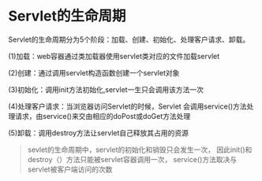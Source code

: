 # Servlet的生命周期

Servlet的生命周期分为5个阶段：加载、创建、初始化、处理客户请求、卸载。

(1)加载：web容器通过类加载器使用servlet类对应的文件加载servlet

(2)创建：通过调用servlet构造函数创建一个servlet对象

(3)初始化：调用init方法初始化,servlet一生只会调用该方法一次

(4)处理客户请求：当浏览器访问Servlet的时候，Servlet 会调用service()方法处理请求，由service()来交由相应的doPost或doGet方法处理

(5)卸载：调用destroy方法让servlet自己释放其占用的资源

> sevlet的生命周期中，servlet的初始化和销毁只会发生一次，
因此init()和destroy（）方法只能被servlet容器调用一次，
service()方法取决与servlet被客户端访问的次数

